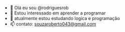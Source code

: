 - 👋 Olá eu sou @rodriguesrob
- 👀 Estou interessado em aprender a programar  
- 🌱 atualmente estou estudando logica e programação
- 📫 contato: souzaroberto043@gmail.com

<!---
rodriguesrob/rodriguesrob is a ✨ special ✨ repository because its `README.md` (this file) appears on your GitHub profile.
You can click the Preview link to take a look at your changes.
--->
